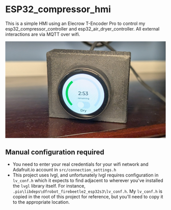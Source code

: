 # ESP32_compressor_hmi

This is a simple HMI using an Elecrow T-Encoder Pro to control my esp32_compressor_controller and esp32_air_dryer_controller.  All external interactions are via MQTT over wifi.

![](resources/hmi_000.jpg)

## Manual configuration required
* You need to enter your real credentials for your wifi network and Adafruit.io account in `src/connection_settings.h`
* This project uses lvgl, and unfortunately lvgl requires configuration in `lv_conf.h` which it expects to find adjacent to wherever you've installed the `lvgl` library itself.  For instance, `.pio\libdeps\dfrobot_firebeetle2_esp32s3\lv_conf.h`.  My `lv_conf.h` is copied in the root of this project for reference, but you'll need to copy it to the appropriate location.